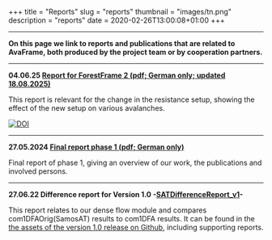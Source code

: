 +++
title = "Reports"
slug = "reports"
thumbnail = "images/tn.png"
description = "reports"
date = 2020-02-26T13:00:08+01:00
+++

---

**On this page we link to reports and publications that are related to AvaFrame, both produced by the project team 
or by cooperation partners.**

---

**04.06.25 [Report for ForestFrame 2 (pdf; German only; updated 18.08.2025)](/pdf/ForestFrame_II_Projektbericht-v2.pdf)**

This report is relevant for the change in the resistance setup, showing the effect of the new setup on various 
avalanches.

[![DOI](https://zenodo.org/badge/DOI/10.5281/zenodo.16893215.svg)](https://doi.org/10.5281/zenodo.16893215)

---

**27.05.2024 [Final report phase 1 (pdf; German only)](/pdf/Endbericht_Phase1.pdf)**

Final report of phase 1, giving an overview of our work, the publications and involved persons. 

---

**27.06.22 Difference report for Version 1.0 -[SATDifferenceReport_v1](https://github.com/avaframe/AvaFrame/releases/download/1.0/SATDifferenceReport_v1.0.pdf)-**

This report relates to our dense flow module and compares com1DFAOrig(SamosAT) results to com1DFA results.
It can be found in the
[the assets of the version 1.0 release on Github](https://github.com/avaframe/AvaFrame/releases/tag/1.0), including
supporting reports.

